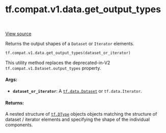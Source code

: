 <div itemscope itemtype="http://developers.google.com/ReferenceObject">
<meta itemprop="name" content="tf.compat.v1.data.get_output_types" />
<meta itemprop="path" content="Stable" />
</div>

# tf.compat.v1.data.get_output_types

<!-- Insert buttons and diff -->

<table class="tfo-notebook-buttons tfo-api" align="left">
</table>

<a target="_blank" href="/code/stable/tensorflow/python/data/ops/dataset_ops.py">View source</a>



Returns the output shapes of a `Dataset` or `Iterator` elements.

``` python
tf.compat.v1.data.get_output_types(dataset_or_iterator)
```



<!-- Placeholder for "Used in" -->

This utility method replaces the deprecated-in-V2
`tf.compat.v1.Dataset.output_types` property.

#### Args:


* <b>`dataset_or_iterator`</b>: A <a href="../../../../tf/data/Dataset.md"><code>tf.data.Dataset</code></a> or `tf.data.Iterator`.


#### Returns:

A nested structure of <a href="../../../../tf/dtypes/DType.md"><code>tf.DType</code></a> objects objects matching the structure of
dataset / iterator elements and specifying the shape of the individual
components.


